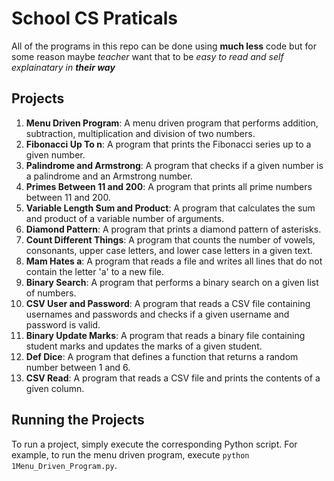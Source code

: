 # School CS Praticals  

All of the programs in this repo can be done using **much less** code but for some reason maybe *teacher*  want that to be *easy to read and self explainatary in **their way*** 

## Projects

1. **Menu Driven Program**: A menu driven program that performs addition, subtraction, multiplication and division of two numbers.
2. **Fibonacci Up To n**: A program that prints the Fibonacci series up to a given number.
3. **Palindrome and Armstrong**: A program that checks if a given number is a palindrome and an Armstrong number.
4. **Primes Between 11 and 200**: A program that prints all prime numbers between 11 and 200.
5. **Variable Length Sum and Product**: A program that calculates the sum and product of a variable number of arguments.
6. **Diamond Pattern**: A program that prints a diamond pattern of asterisks.
7. **Count Different Things**: A program that counts the number of vowels, consonants, upper case letters, and lower case letters in a given text.
8. **Mam Hates a**: A program that reads a file and writes all lines that do not contain the letter 'a' to a new file.
9. **Binary Search**: A program that performs a binary search on a given list of numbers.
10. **CSV User and Password**: A program that reads a CSV file containing usernames and passwords and checks if a given username and password is valid.
11. **Binary Update Marks**: A program that reads a binary file containing student marks and updates the marks of a given student.
12. **Def Dice**: A program that defines a function that returns a random number between 1 and 6.
13. **CSV Read**: A program that reads a CSV file and prints the contents of a given column.

## Running the Projects

To run a project, simply execute the corresponding Python script. For example, to run the menu driven program, execute `python 1Menu_Driven_Program.py`.
